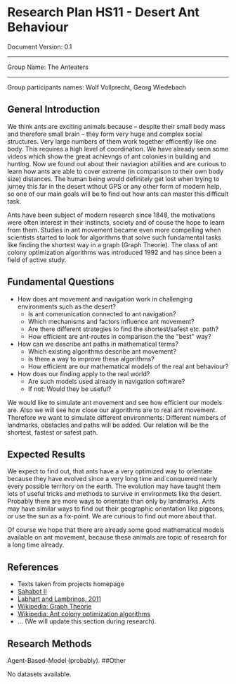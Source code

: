 # Research Plan HS11 - Desert Ant Behaviour
Document Version: 0.1
***
Group Name: The Anteaters
***
Group participants names: Wolf Vollprecht, Georg Wiedebach
## General Introduction

We think ants are exciting animals because – despite their small body mass and therefore small brain – they form very huge and complex social structures. Very large numbers of them work together efficently like one body. This requires a high level of coordination. We have already seen some videos which show the great achievngs of ant colonies in building and hunting. Now we found out about their naviagion abilities and are curious to learn how ants are able to cover extreme (in comparison to their own body size) distances. The human being would definitely get lost when trying to jurney this far in the desert wthout GPS or any other form of modern help, so one of our main goals will be to find out how ants can master this difficult task.

Ants have been subject of modern research since 1848, the motivations were often interest in their instincts, society and of couse the hope to learn from them. Studies in ant movement became even more compelling when scientists started to look for algorithms that solve such fundamental tasks like finding the shortest way in a graph (Graph Theorie). The class of ant colony optimization algorithms was introduced 1992 and has since been a field of active study.
## Fundamental Questions

- How does ant movement and navigation work in challenging environments such as the desert?
  - Is ant communication connected to ant navigation?
  - Which mechanisms and factors influence ant movement?
  - Are there different strategies to find the shortest/safest etc. path?
  - How efficient are ant-routes in comparison the the "best" way?
- How can we describe ant paths in mathematical terms?
  - Which existing algorithms describe ant movement?
  - Is there a way to improve these algorithms?
  - How efficient are our mathematical models of the real ant behaviour?
- How does our finding apply to the real world?
  - Are such models used already in navigation software?
  - If not: Would they be useful?

We would like to simulate ant movement and see how efficient our models are. Also we will see how close our algorithms are to real ant movement. Therefore we want to simulate different environments: Different numbers of landmarks, obstacles and paths will be added. Our relation will be the shortest, fastest or safest path.
## Expected Results

We expect to find out, that ants have a very optimized way to orientate because they have evolved since a very long time and conquered nearly every possible territory on the earth. The evolution may have taught them lots of useful tricks and methods to survive in environmets like the desert. Probably there are more ways to orientate than only by landmarks. Ants may have similar ways to find out their geographic orientation like pigeons, or use the sun as a fix-point. We are curious to find out more about that.

Of course we hope that there are already some good mathematical models available on ant movement, because these animals are topic of research for a long time already.
## References 

- Texts taken from projects homepage
- [Sahabot II](http://www.zeit.de/1999/30/199930.ameisenroboter_.xml)
- [Labhart and Lambrinos, 2011](http://www.research-projects.uzh.ch/p1027.htm)
- [Wikipedia: Graph Theorie](http://en.wikipedia.org/wiki/Graph_theory)
- [Wikipedia: Ant colony optimization algorithms](http://en.wikipedia.org/wiki/Ant_colony_optimization_algorithms)
- ... (We will update this section during research).

## Research Methods

Agent-Based-Model (probably).
##Other

No datasets available.
